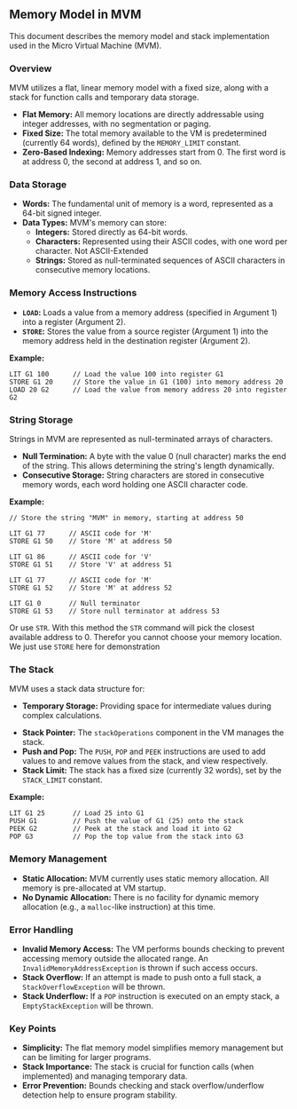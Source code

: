 ## Memory Model in MVM

This document describes the memory model and stack implementation used in the Micro Virtual Machine (MVM).

### Overview

MVM utilizes a flat, linear memory model with a fixed size, along with a stack for function calls and temporary data
storage.

* **Flat Memory:** All memory locations are directly addressable using integer addresses, with no segmentation or
  paging.
* **Fixed Size:** The total memory available to the VM is predetermined (currently 64 words), defined by the
  `MEMORY_LIMIT` constant.
* **Zero-Based Indexing:**  Memory addresses start from 0. The first word is at address 0, the second at address 1, and
  so on.

### Data Storage

* **Words:** The fundamental unit of memory is a word, represented as a 64-bit signed integer.
* **Data Types:** MVM's memory can store:
	- **Integers:**  Stored directly as 64-bit words.
	- **Characters:** Represented using their ASCII codes, with one word per character. Not ASCII-Extended
	- **Strings:**  Stored as null-terminated sequences of ASCII characters in consecutive memory locations.

### Memory Access Instructions

* **`LOAD`:**  Loads a value from a memory address (specified in Argument 1) into a register (Argument 2).
* **`STORE`:** Stores the value from a source register (Argument 1) into the memory address held in the destination
  register (Argument 2).

**Example:**

```assembly
LIT G1 100		// Load the value 100 into register G1
STORE G1 20		// Store the value in G1 (100) into memory address 20
LOAD 20 G2		// Load the value from memory address 20 into register G2
```

### String Storage

Strings in MVM are represented as null-terminated arrays of characters.

- **Null Termination:**  A byte with the value 0 (null character) marks the end of the string. This allows determining
  the string's length dynamically.
- **Consecutive Storage:**  String characters are stored in consecutive memory words, each word holding one ASCII
  character code.

**Example:**

```assembly
// Store the string "MVM" in memory, starting at address 50

LIT G1 77      // ASCII code for 'M'
STORE G1 50    // Store 'M' at address 50

LIT G1 86      // ASCII code for 'V'
STORE G1 51    // Store 'V' at address 51

LIT G1 77      // ASCII code for 'M'
STORE G1 52    // Store 'M' at address 52

LIT G1 0       // Null terminator
STORE G1 53    // Store null terminator at address 53 
```

Or use `STR`. With this method the `STR` command will pick the closest available address to 0. Therefor you cannot
choose
your memory location. We just use `STORE` here for demonstration

### The Stack

MVM uses a stack data structure for:

* **Temporary Storage:** Providing space for intermediate values during complex calculations.

- **Stack Pointer:** The `stackOperations` component in the VM manages the stack.
- **Push and Pop:** The `PUSH`, `POP` and `PEEK` instructions are used to add values to and remove values from the
  stack, and view
  respectively.
- **Stack Limit:**  The stack has a fixed size (currently 32 words), set by the `STACK_LIMIT` constant.

**Example:**

```assembly
LIT G1 25		// Load 25 into G1
PUSH G1			// Push the value of G1 (25) onto the stack
PEEK G2			// Peek at the stack and load it into G2
POP G3			// Pop the top value from the stack into G3
```

### Memory Management

* **Static Allocation:** MVM currently uses static memory allocation. All memory is pre-allocated at VM startup.
* **No Dynamic Allocation:** There is no facility for dynamic memory allocation (e.g., a `malloc`-like instruction) at
  this time.

### Error Handling

* **Invalid Memory Access:**  The VM performs bounds checking to prevent accessing memory outside the allocated range.
  An `InvalidMemoryAddressException` is thrown if such access occurs.
* **Stack Overflow:**  If an attempt is made to push onto a full stack, a `StackOverflowException` will be thrown.
* **Stack Underflow:**  If a `POP` instruction is executed on an empty stack, a `EmptyStackException` will be thrown.

### Key Points

* **Simplicity:**  The flat memory model simplifies memory management but can be limiting for larger programs.
* **Stack Importance:** The stack is crucial for function calls (when implemented) and managing temporary data.
* **Error Prevention:**  Bounds checking and stack overflow/underflow detection help to ensure program stability.
